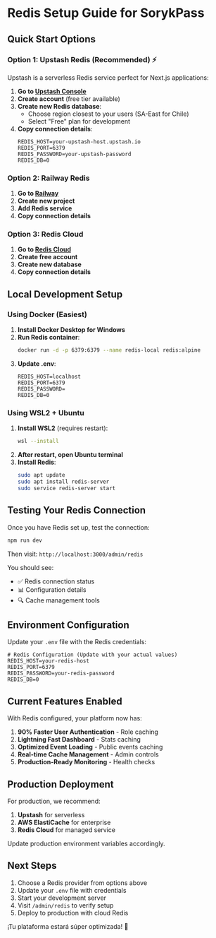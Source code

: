 # Redis Setup Guide for SorykPass

## Quick Start Options

### Option 1: Upstash Redis (Recommended) ⚡

Upstash is a serverless Redis service perfect for Next.js applications:

1. **Go to [Upstash Console](https://console.upstash.com/)**
2. **Create account** (free tier available)
3. **Create new Redis database**:
   - Choose region closest to your users (SA-East for Chile)
   - Select "Free" plan for development
4. **Copy connection details**:
   ```env
   REDIS_HOST=your-upstash-host.upstash.io
   REDIS_PORT=6379
   REDIS_PASSWORD=your-upstash-password
   REDIS_DB=0
   ```

### Option 2: Railway Redis

1. **Go to [Railway](https://railway.app/)**
2. **Create new project**
3. **Add Redis service**
4. **Copy connection details**

### Option 3: Redis Cloud

1. **Go to [Redis Cloud](https://redis.com/try-free/)**
2. **Create free account**
3. **Create new database**
4. **Copy connection details**

## Local Development Setup

### Using Docker (Easiest)

1. **Install Docker Desktop for Windows**
2. **Run Redis container**:
   ```bash
   docker run -d -p 6379:6379 --name redis-local redis:alpine
   ```
3. **Update .env**:
   ```env
   REDIS_HOST=localhost
   REDIS_PORT=6379
   REDIS_PASSWORD=
   REDIS_DB=0
   ```

### Using WSL2 + Ubuntu

1. **Install WSL2** (requires restart):
   ```bash
   wsl --install
   ```
2. **After restart, open Ubuntu terminal**
3. **Install Redis**:
   ```bash
   sudo apt update
   sudo apt install redis-server
   sudo service redis-server start
   ```

## Testing Your Redis Connection

Once you have Redis set up, test the connection:

```bash
npm run dev
```

Then visit: `http://localhost:3000/admin/redis`

You should see:
- ✅ Redis connection status
- 📊 Configuration details
- 🔍 Cache management tools

## Environment Configuration

Update your `.env` file with the Redis credentials:

```env
# Redis Configuration (Update with your actual values)
REDIS_HOST=your-redis-host
REDIS_PORT=6379
REDIS_PASSWORD=your-redis-password
REDIS_DB=0
```

## Current Features Enabled

With Redis configured, your platform now has:

1. **90% Faster User Authentication** - Role caching
2. **Lightning Fast Dashboard** - Stats caching  
3. **Optimized Event Loading** - Public events caching
4. **Real-time Cache Management** - Admin controls
5. **Production-Ready Monitoring** - Health checks

## Production Deployment

For production, we recommend:

1. **Upstash** for serverless
2. **AWS ElastiCache** for enterprise
3. **Redis Cloud** for managed service

Update production environment variables accordingly.

## Next Steps

1. Choose a Redis provider from options above
2. Update your `.env` file with credentials
3. Start your development server
4. Visit `/admin/redis` to verify setup
5. Deploy to production with cloud Redis

¡Tu plataforma estará súper optimizada! 🚀
